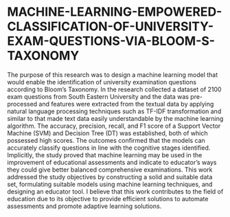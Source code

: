 # MACHINE-LEARNING-EMPOWERED-CLASSIFICATION-OF-UNIVERSITY-EXAM-QUESTIONS-VIA-BLOOM-S-TAXONOMY

The purpose of this research was to design a machine learning model that would enable the identification of university examination questions according to Bloom’s Taxonomy. In the research collected a dataset of 2100 exam questions from South Eastern University and the data was pre-processed and features were extracted from the textual data by applying natural language processing techniques such as TF-IDF transformation and similar to that made text data easily understandable by the machine learning algorithm. The accuracy, precision, recall, and F1 score of a Support Vector Machine (SVM) and Decision Tree (DT) was established, both of which possessed high scores. The outcomes confirmed that the models can accurately classify questions in line with the cognitive stages identified. Implicitly, the study proved that machine learning may be used in the improvement of educational assessments and indicate to educator’s ways they could give better balanced comprehensive examinations. This work addressed the study objectives by constructing a solid and suitable data set, formulating suitable models using machine learning techniques, and designing an educator tool. I believe that this work contributes to the field of education due to its objective to provide efficient solutions to automate assessments and promote adaptive learning solutions.
